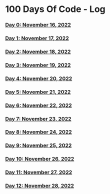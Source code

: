 # 100 Days Of Code - Log

### [Day 0: November 16, 2022](/Day%200/Day0.md)
<!--##### (comment)-->

### [Day 1: November 17, 2022](/Day%201/Day1.md)
<!--##### (comment)-->

### [Day 2: November 18, 2022](/Day%202/Day2.md)
<!--##### (comment)-->

### [Day 3: November 19, 2022](/Day%203/Day3.md)
<!--##### (comment)-->

### [Day 4: November 20, 2022](/Day%204/Day4.md)
<!--##### (comment)-->

### [Day 5: November 21, 2022](/Day%205/Day5.md)
<!--##### (comment)-->

### [Day 6: November 22, 2022](/Day%206/Day6.md)
<!--##### (comment)-->

### [Day 7: November 23, 2022](/Day%207/Day7.md)
<!--##### (comment)-->

### [Day 8: November 24, 2022](/Day%208/Day8.md)
<!--##### (comment)-->

### [Day 9: November 25, 2022](/Day%209/Day9.md)
<!--##### (comment)-->

### [Day 10: November 26, 2022](/Day%2010/Day10.md)
<!--##### (comment)-->

### [Day 11: November 27, 2022](/Day%2011/Day11)
<!--##### (comment)-->

### [Day 12: November 28, 2022](/Day%2012/Day12.md)
<!--##### (comment)-->